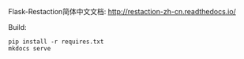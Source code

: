 Flask-Restaction简体中文文档:
http://restaction-zh-cn.readthedocs.io/

Build:

    pip install -r requires.txt
    mkdocs serve
